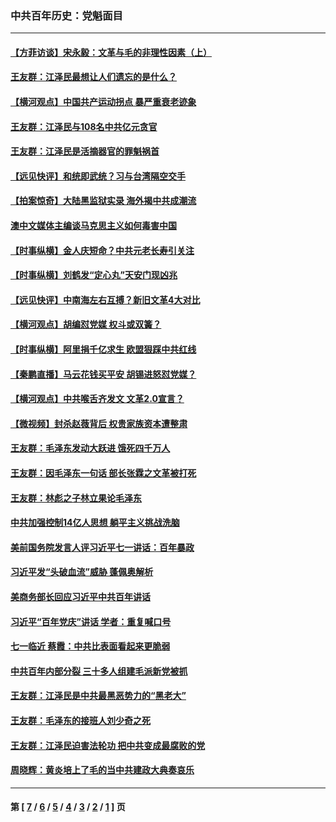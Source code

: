 ### 中共百年历史：党魁面目
---
#### [【方菲访谈】宋永毅：文革与毛的非理性因素（上）](../../pages/nf1176107/n13469956.md?05240430) 
#### [王友群：江泽民最想让人们遗忘的是什么？](../../pages/nf1176107/n13408949.md?05240430) 
#### [【横河观点】中国共产运动拐点 暴严重衰老迹象](../../pages/nf1176107/n13388333.md?05240430) 
#### [王友群：江泽民与108名中共亿元贪官](../../pages/nf1176107/n13352358.md?05240430) 
#### [王友群：江泽民是活摘器官的罪魁祸首](../../pages/nf1176107/n13336903.md?05240430) 
#### [【远见快评】和统即武统？习与台湾隔空交手](../../pages/nf1176107/n13297739.md?05240430) 
#### [【拍案惊奇】大陆黑监狱实录 海外揭中共成潮流](../../pages/nf1176107/n13288853.md?05240430) 
#### [澳中文媒体主编谈马克思主义如何毒害中国](../../pages/nf1176107/n13257387.md?05240430) 
#### [【时事纵横】金人庆短命？中共元老长寿引关注](../../pages/nf1176107/n13217934.md?05240430) 
#### [【时事纵横】刘鹤发“定心丸”天安门现凶兆](../../pages/nf1176107/n13215416.md?05240430) 
#### [【远见快评】中南海左右互搏？新旧文革4大对比](../../pages/nf1176107/n13214745.md?05240430) 
#### [【横河观点】胡编怼党媒 权斗或双簧？](../../pages/nf1176107/n13210864.md?05240430) 
#### [【时事纵横】阿里捐千亿求生 欧盟狠踩中共红线](../../pages/nf1176107/n13206431.md?05240430) 
#### [【秦鹏直播】马云花钱买平安 胡锡进怒怼党媒？](../../pages/nf1176107/n13206392.md?05240430) 
#### [【横河观点】中共喉舌齐发文 文革2.0宣言？](../../pages/nf1176107/n13201248.md?05240430) 
#### [【微视频】封杀赵薇背后 权贵家族资本遭整肃](../../pages/nf1176107/n13197798.md?05240430) 
#### [王友群：毛泽东发动大跃进 饿死四千万人](../../pages/nf1176107/n13177158.md?05240430) 
#### [王友群：因毛泽东一句话 部长张霖之文革被打死](../../pages/nf1176107/n13161711.md?05240430) 
#### [王友群：林彪之子林立果论毛泽东](../../pages/nf1176107/n13128622.md?05240430) 
#### [中共加强控制14亿人思想 躺平主义挑战洗脑](../../pages/nf1176107/n13094299.md?05240430) 
#### [美前国务院发言人评习近平七一讲话：百年暴政](../../pages/nf1176107/n13066986.md?05240430) 
#### [习近平发“头破血流”威胁 蓬佩奥解析](../../pages/nf1176107/n13063604.md?05240430) 
#### [美商务部长回应习近平中共百年讲话](../../pages/nf1176107/n13062903.md?05240430) 
#### [习近平“百年党庆”讲话 学者：重复喊口号](../../pages/nf1176107/n13061411.md?05240430) 
#### [七一临近 蔡霞：中共比表面看起来更脆弱](../../pages/nf1176107/n13056418.md?05240430) 
#### [中共百年内部分裂 三十多人组建毛派新党被抓](../../pages/nf1176107/n13044023.md?05240430) 
#### [王友群：江泽民是中共最黑恶势力的“黑老大”](../../pages/nf1176107/n13022180.md?05240430) 
#### [王友群：毛泽东的接班人刘少奇之死](../../pages/nf1176107/n12991772.md?05240430) 
#### [王友群：江泽民迫害法轮功 把中共变成最腐败的党](../../pages/nf1176107/n12947347.md?05240430) 
#### [周晓辉：黄炎培上了毛的当中共建政大典奏哀乐](../../pages/nf1176107/n12942780.md?05240430) 

---
#### 第 [ [7](./7.md?05240430) / [6](./6.md?05240430) / [5](./5.md?05240430) / [4](./4.md?05240430) / [3](./3.md?05240430) / [2](./2.md?05240430) / [1](./1.md?05240430) ] 页
